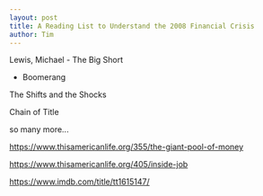 ```yaml
---
layout: post
title: A Reading List to Understand the 2008 Financial Crisis
author: Tim
---
```


Lewis, Michael - The Big Short  
 - Boomerang  

The Shifts and the Shocks

Chain of Title

so many more...

https://www.thisamericanlife.org/355/the-giant-pool-of-money

https://www.thisamericanlife.org/405/inside-job

https://www.imdb.com/title/tt1615147/